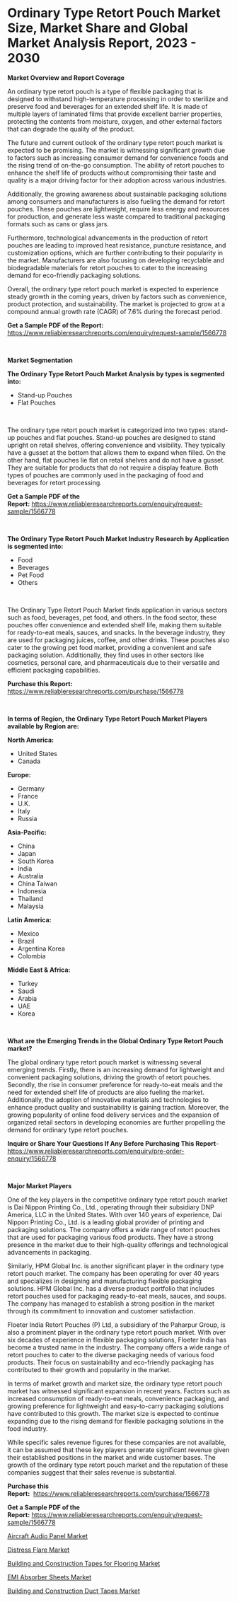 <p><h1>Ordinary Type Retort Pouch Market Size, Market Share and Global Market Analysis Report, 2023 - 2030</h1></p><p><strong>Market Overview and Report Coverage</strong></p>
<p><p>An ordinary type retort pouch is a type of flexible packaging that is designed to withstand high-temperature processing in order to sterilize and preserve food and beverages for an extended shelf life. It is made of multiple layers of laminated films that provide excellent barrier properties, protecting the contents from moisture, oxygen, and other external factors that can degrade the quality of the product.</p><p>The future and current outlook of the ordinary type retort pouch market is expected to be promising. The market is witnessing significant growth due to factors such as increasing consumer demand for convenience foods and the rising trend of on-the-go consumption. The ability of retort pouches to enhance the shelf life of products without compromising their taste and quality is a major driving factor for their adoption across various industries.</p><p>Additionally, the growing awareness about sustainable packaging solutions among consumers and manufacturers is also fueling the demand for retort pouches. These pouches are lightweight, require less energy and resources for production, and generate less waste compared to traditional packaging formats such as cans or glass jars.</p><p>Furthermore, technological advancements in the production of retort pouches are leading to improved heat resistance, puncture resistance, and customization options, which are further contributing to their popularity in the market. Manufacturers are also focusing on developing recyclable and biodegradable materials for retort pouches to cater to the increasing demand for eco-friendly packaging solutions.</p><p>Overall, the ordinary type retort pouch market is expected to experience steady growth in the coming years, driven by factors such as convenience, product protection, and sustainability. The market is projected to grow at a compound annual growth rate (CAGR) of 7.6% during the forecast period.</p></p>
<p><strong>Get a Sample PDF of the Report:</strong> <a href="https://www.reliableresearchreports.com/enquiry/request-sample/1566778">https://www.reliableresearchreports.com/enquiry/request-sample/1566778</a></p>
<p>&nbsp;</p>
<p><strong>Market Segmentation</strong></p>
<p><strong>The Ordinary Type Retort Pouch Market Analysis by types is segmented into:</strong></p>
<p><ul><li>Stand-up Pouches</li><li>Flat Pouches</li></ul></p>
<p>&nbsp;</p>
<p><p>The ordinary type retort pouch market is categorized into two types: stand-up pouches and flat pouches. Stand-up pouches are designed to stand upright on retail shelves, offering convenience and visibility. They typically have a gusset at the bottom that allows them to expand when filled. On the other hand, flat pouches lie flat on retail shelves and do not have a gusset. They are suitable for products that do not require a display feature. Both types of pouches are commonly used in the packaging of food and beverages for retort processing.</p></p>
<p><strong>Get a Sample PDF of the Report:</strong>&nbsp;<a href="https://www.reliableresearchreports.com/enquiry/request-sample/1566778">https://www.reliableresearchreports.com/enquiry/request-sample/1566778</a></p>
<p>&nbsp;</p>
<p><strong>The Ordinary Type Retort Pouch Market Industry Research by Application is segmented into:</strong></p>
<p><ul><li>Food</li><li>Beverages</li><li>Pet Food</li><li>Others</li></ul></p>
<p>&nbsp;</p>
<p><p>The Ordinary Type Retort Pouch Market finds application in various sectors such as food, beverages, pet food, and others. In the food sector, these pouches offer convenience and extended shelf life, making them suitable for ready-to-eat meals, sauces, and snacks. In the beverage industry, they are used for packaging juices, coffee, and other drinks. These pouches also cater to the growing pet food market, providing a convenient and safe packaging solution. Additionally, they find uses in other sectors like cosmetics, personal care, and pharmaceuticals due to their versatile and efficient packaging capabilities.</p></p>
<p><strong>Purchase this Report:</strong>&nbsp; <a href="https://www.reliableresearchreports.com/purchase/1566778">https://www.reliableresearchreports.com/purchase/1566778</a></p>
<p>&nbsp;</p>
<p><strong>In terms of Region, the Ordinary Type Retort Pouch Market Players available by Region are:</strong></p>
<p>
    <p> <strong> North America: </strong>
        <ul>
            <li>United States</li>
            <li>Canada</li>
        </ul>
        </p> 
    <p> <strong> Europe: </strong>
        <ul>
            <li>Germany</li>
            <li>France</li>
            <li>U.K.</li>
            <li>Italy</li>
            <li>Russia</li>
        </ul>
        </p> 
    <p> <strong> Asia-Pacific: </strong>
        <ul>
            <li>China</li>
            <li>Japan</li>
            <li>South Korea</li>
            <li>India</li>
            <li>Australia</li>
            <li>China Taiwan</li>
            <li>Indonesia</li>
            <li>Thailand</li>
            <li>Malaysia</li>
        </ul>
        </p> 
    <p> <strong> Latin America: </strong>
        <ul>
            <li>Mexico</li>
            <li>Brazil</li>
            <li>Argentina Korea</li>
            <li>Colombia</li>
        </ul>
        </p> 
    <p> <strong> Middle East & Africa: </strong>
        <ul>
            <li>Turkey</li>
            <li>Saudi</li>
            <li>Arabia</li>
            <li>UAE</li>
            <li>Korea</li>
        </ul>
    </p>
    </p>
<p>&nbsp;</p>
<p><strong>What are the Emerging Trends in the Global Ordinary Type Retort Pouch market?</strong></p>
<p><p>The global ordinary type retort pouch market is witnessing several emerging trends. Firstly, there is an increasing demand for lightweight and convenient packaging solutions, driving the growth of retort pouches. Secondly, the rise in consumer preference for ready-to-eat meals and the need for extended shelf life of products are also fueling the market. Additionally, the adoption of innovative materials and technologies to enhance product quality and sustainability is gaining traction. Moreover, the growing popularity of online food delivery services and the expansion of organized retail sectors in developing economies are further propelling the demand for ordinary type retort pouches.</p></p>
<p><strong>Inquire or Share Your Questions If Any Before Purchasing This Report</strong>- <a href="https://www.reliableresearchreports.com/enquiry/pre-order-enquiry/1566778">https://www.reliableresearchreports.com/enquiry/pre-order-enquiry/1566778</a></p>
<p>&nbsp;</p>
<p><strong>Major Market Players</strong></p>
<p><p>One of the key players in the competitive ordinary type retort pouch market is Dai Nippon Printing Co., Ltd., operating through their subsidiary DNP America, LLC in the United States. With over 140 years of experience, Dai Nippon Printing Co., Ltd. is a leading global provider of printing and packaging solutions. The company offers a wide range of retort pouches that are used for packaging various food products. They have a strong presence in the market due to their high-quality offerings and technological advancements in packaging.</p><p>Similarly, HPM Global Inc. is another significant player in the ordinary type retort pouch market. The company has been operating for over 40 years and specializes in designing and manufacturing flexible packaging solutions. HPM Global Inc. has a diverse product portfolio that includes retort pouches used for packaging ready-to-eat meals, sauces, and soups. The company has managed to establish a strong position in the market through its commitment to innovation and customer satisfaction.</p><p>Floeter India Retort Pouches (P) Ltd, a subsidiary of the Paharpur Group, is also a prominent player in the ordinary type retort pouch market. With over six decades of experience in flexible packaging solutions, Floeter India has become a trusted name in the industry. The company offers a wide range of retort pouches to cater to the diverse packaging needs of various food products. Their focus on sustainability and eco-friendly packaging has contributed to their growth and popularity in the market.</p><p>In terms of market growth and market size, the ordinary type retort pouch market has witnessed significant expansion in recent years. Factors such as increased consumption of ready-to-eat meals, convenience packaging, and growing preference for lightweight and easy-to-carry packaging solutions have contributed to this growth. The market size is expected to continue expanding due to the rising demand for flexible packaging solutions in the food industry.</p><p>While specific sales revenue figures for these companies are not available, it can be assumed that these key players generate significant revenue given their established positions in the market and wide customer bases. The growth of the ordinary type retort pouch market and the reputation of these companies suggest that their sales revenue is substantial.</p></p>
<p><strong>Purchase this Report:</strong>&nbsp;&nbsp;<a href="https://www.reliableresearchreports.com/purchase/1566778">https://www.reliableresearchreports.com/purchase/1566778</a></p>
<p></p>
<p><strong>Get a Sample PDF of the Report:</strong>&nbsp;<a href="https://www.reliableresearchreports.com/enquiry/request-sample/1566778">https://www.reliableresearchreports.com/enquiry/request-sample/1566778</a></p>
<p><p><a href="https://medium.com/@ulicesdoyle2023/aircraft-audio-panel-market-size-growth-forecast-2023-2030-f5f78d2460e5">Aircraft Audio Panel Market</a></p><p><a href="https://medium.com/@hollymayert/distress-flare-market-size-growth-forecast-2023-2030-a84a9ec3b7fa">Distress Flare Market</a></p><p><a href="https://github.com/aliciawhite5576/Market-Research-Report-List-1/blob/main/building-and-construction-tapes-for-flooring-market.md">Building and Construction Tapes for Flooring Market</a></p><p><a href="https://www.linkedin.com/pulse/emi-absorber-sheets-market-research-report-provides-thorough-vz2me/">EMI Absorber Sheets Market</a></p><p><a href="https://github.com/provorikovar/Market-Research-Report-List-1/blob/main/building-and-construction-duct-tapes-market.md">Building and Construction Duct Tapes Market</a></p></p>